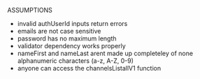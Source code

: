 ASSUMPTIONS

- invalid authUserId inputs return errors
- emails are not case sensitive
- password has no maximum length
- validator dependency works properly
- nameFirst and nameLast arent made up completeley of none alphanumeric characters (a-z, A-Z, 0-9)
- anyone can access the channelsListallV1 function